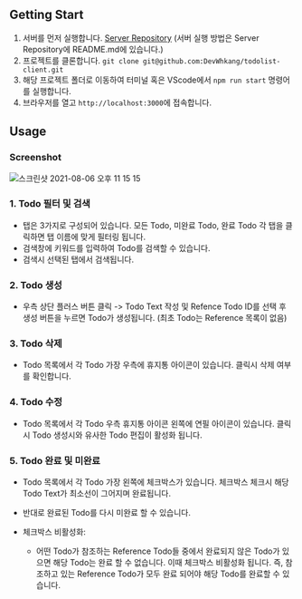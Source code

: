 ## Getting Start
1. 서버를 먼저 실행합니다. [Server Repository](https://github.com/DevWhkang/todolist-server) (서버 실행 방법은 Server Repository에 README.md에 있습니다.)
2. 프로젝트를 클론합니다. `git clone git@github.com:DevWhkang/todolist-client.git`
3. 해당 프로젝트 폴더로 이동하여 터미널 혹은 VScode에서 `npm run start` 명령어를 실행합니다.
4. 브라우저를 열고 `http://localhost:3000`에 접속합니다.

## Usage

### Screenshot
![스크린샷 2021-08-06 오후 11 15 15](https://user-images.githubusercontent.com/56540563/128523828-3632a0f1-343e-4a28-a821-cc37c427fc8a.png)

### 1. Todo 필터 및 검색
- 탭은 3가지로 구성되어 있습니다. 모든 Todo, 미완료 Todo, 완료 Todo 각 탭을 클릭하면 탭 이름에 맞게 필터링 됩니다.
- 검색창에 키워드를 입력하여 Todo를 검색할 수 있습니다.
- 검색시 선택된 탭에서 검색됩니다.

### 2. Todo 생성
- 우측 상단 플러스 버튼 클릭 -> Todo Text 작성 및 Refence Todo ID를 선택 후 생성 버튼을 누르면 Todo가 생성됩니다. (최초 Todo는 Reference 목록이 없음)

### 3. Todo 삭제
- Todo 목록에서 각 Todo 가장 우측에 휴지통 아이콘이 있습니다. 클릭시 삭제 여부를 확인합니다.

### 4. Todo 수정
- Todo 목록에서 각 Todo 우측 휴지통 아이콘 왼쪽에 연필 아이콘이 있습니다. 클릭시 Todo 생성시와 유사한 Todo 편집이 활성화 됩니다.

### 5. Todo 완료 및 미완료
- Todo 목록에서 각 Todo 가장 왼쪽에 체크박스가 있습니다. 체크박스 체크시 해당 Todo Text가 최소선이 그어지며 완료됩니다. 
- 반대로 완료된 Todo를 다시 미완료 할 수 있습니다.

- 체크박스 비활성화:
  - 어떤 Todo가 참조하는 Reference Todo들 중에서 완료되지 않은 Todo가 있으면 해당 Todo는 완료 할 수 없습니다. 이때 체크박스 비활성화 됩니다.
    즉, 참조하고 있는 Reference Todo가 모두 완료 되어야 해당 Todo를 완료할 수 있습니다.
